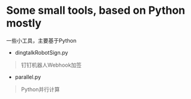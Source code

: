 # Some small tools, based on Python mostly
一些小工具，主要基于Python

- dingtalkRobotSign.py
> 钉钉机器人Webhook加签

- parallel.py
> Python并行计算
